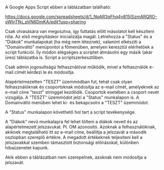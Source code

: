 A Google Apps Script ebben a táblázatban található:

https://docs.google.com/spreadsheets/d/1_NpAR3qFhq4y815ISzmARQflO-oWInTfki_pVN6DmKA/edit?usp=sharing

Csak olvasására van megosztva, így futtatás előtt másolatot kell készíteni róla.
Az első megnyitáskor inicializálja magát. Létrehozza a "Status" és a "Diákok" munkalapokat (ha még nem léteznek), valamint elkészíti a "Domainváltó" menüpontot a főmenüben, amelyen keresztül elérhetőek a script funkciói. Íly módon elégséges a scriptet átmásolni egy másik (akár üres) táblázatba is.
Script a scriptszerkesztőben.

Csak admin jogosultságú felhasználóval működik, mivel a felhasználók e-mail címét kérdezi le és módosítja.

Alapértelmezetten "TESZT" üzemmódban fut, tehát csak olyan felhasználóknak és csoportoknak módosítja az e-mail címét, amelyeknek az e-mail címe "teszt" stringgel kezdődik.
Csoportok esetében a csoport nevét vizsgálja. A "TESZT" üzemmódot jelzi a "Status" munkalapon is. A Domainváltó menüben lehet ki- és bekapcsolni a "TESZT" üzemmódot.

A "Status" munkalapon követhető hol tart a script tevékenysége.

A "Diákok" nevű munkalapra fel lehet tölteni a diákok neveit és az alapértelmezett jelszavukat. Pl. OM azonosító. Azoknak a felhasználóknak, akiknek megtalálható itt az e-mail címe, beállítja a jelszavát a második oszlopban szereplő értékre.
A megadott értékeknek teljesíteni kell a jelszavakkal szemben támasztott biztonsági előírásokat, különben hibaüzenetet kapunk.

Akik ebben a táblázatban nem szerepelnek, azoknak nem módosítja a jelszavát.

